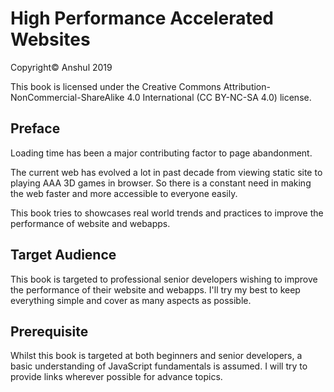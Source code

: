 # High Performance Accelerated Websites
Copyright© Anshul 2019

This book is licensed under the Creative Commons Attribution-NonCommercial-ShareAlike 4.0 International (CC BY-NC-SA 4.0) license.
##  Preface
Loading time has been a major contributing factor to page abandonment.

The current web has evolved a lot in past decade from viewing static site to playing AAA 3D games in browser. So there is a constant need in making the web faster and more accessible to everyone easily.

This book tries to showcases real world trends and practices to improve the performance of website and webapps.
## Target Audience
This book is targeted to professional senior developers wishing to improve the performance of their website and webapps. I'll try my best to keep everything simple and cover as many aspects as possible.
##  Prerequisite
Whilst this book is targeted at both beginners and senior developers, a basic understanding of JavaScript fundamentals is assumed. I will try to provide links wherever possible for advance topics.
